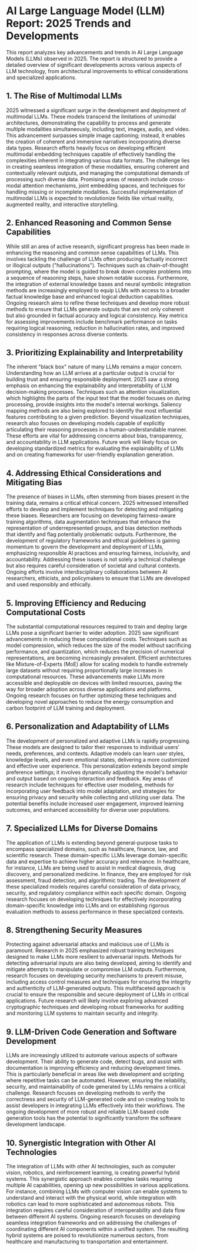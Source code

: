 # AI Large Language Model (LLM) Report: 2025 Trends and Developments

This report analyzes key advancements and trends in AI Large Language Models (LLMs) observed in 2025.  The report is structured to provide a detailed overview of significant developments across various aspects of LLM technology, from architectural improvements to ethical considerations and specialized applications.

## 1. The Rise of Multimodal LLMs

2025 witnessed a significant surge in the development and deployment of multimodal LLMs.  These models transcend the limitations of unimodal architectures, demonstrating the capability to process and generate multiple modalities simultaneously, including text, images, audio, and video. This advancement surpasses simple image captioning; instead, it enables the creation of coherent and immersive narratives incorporating diverse data types.  Research efforts heavily focus on developing efficient multimodal embedding techniques capable of effectively handling the complexities inherent in integrating various data formats.  The challenge lies in creating seamless integration of these modalities, ensuring coherent and contextually relevant outputs, and managing the computational demands of processing such diverse data.  Promising areas of research include cross-modal attention mechanisms, joint embedding spaces, and techniques for handling missing or incomplete modalities.  Successful implementation of multimodal LLMs is expected to revolutionize fields like virtual reality, augmented reality, and interactive storytelling.

## 2. Enhanced Reasoning and Common Sense Capabilities

While still an area of active research, significant progress has been made in enhancing the reasoning and common sense capabilities of LLMs.  This involves tackling the challenge of LLMs often producing factually incorrect or illogical outputs ("hallucinations"). Techniques such as chain-of-thought prompting, where the model is guided to break down complex problems into a sequence of reasoning steps, have shown notable success.  Furthermore, the integration of external knowledge bases and neural symbolic integration methods are increasingly employed to equip LLMs with access to a broader factual knowledge base and enhanced logical deduction capabilities.  Ongoing research aims to refine these techniques and develop more robust methods to ensure that LLMs generate outputs that are not only coherent but also grounded in factual accuracy and logical consistency.  Key metrics for assessing improvements include benchmark performance on tasks requiring logical reasoning, reduction in hallucination rates, and improved consistency in responses across diverse contexts.

## 3.  Prioritizing Explainability and Interpretability

The inherent "black box" nature of many LLMs remains a major concern.  Understanding how an LLM arrives at a particular output is crucial for building trust and ensuring responsible deployment.  2025 saw a strong emphasis on enhancing the explainability and interpretability of LLM decision-making processes.  Techniques such as attention visualization, which highlights the parts of the input text that the model focuses on during processing, provide insights into the model's internal workings.  Saliency mapping methods are also being explored to identify the most influential features contributing to a given prediction.  Beyond visualization techniques, research also focuses on developing models capable of explicitly articulating their reasoning processes in a human-understandable manner.  These efforts are vital for addressing concerns about bias, transparency, and accountability in LLM applications.  Future work will likely focus on developing standardized metrics for evaluating the explainability of LLMs and on creating frameworks for user-friendly explanation generation.

## 4. Addressing Ethical Considerations and Mitigating Bias

The presence of biases in LLMs, often stemming from biases present in the training data, remains a critical ethical concern.  2025 witnessed intensified efforts to develop and implement techniques for detecting and mitigating these biases.  Researchers are focusing on developing fairness-aware training algorithms, data augmentation techniques that enhance the representation of underrepresented groups, and bias detection methods that identify and flag potentially problematic outputs.  Furthermore, the development of regulatory frameworks and ethical guidelines is gaining momentum to govern the development and deployment of LLMs, emphasizing responsible AI practices and ensuring fairness, inclusivity, and accountability.  Addressing these issues is not solely a technical challenge but also requires careful consideration of societal and cultural contexts.  Ongoing efforts involve interdisciplinary collaborations between AI researchers, ethicists, and policymakers to ensure that LLMs are developed and used responsibly and ethically.

## 5.  Improving Efficiency and Reducing Computational Costs

The substantial computational resources required to train and deploy large LLMs pose a significant barrier to wider adoption.  2025 saw significant advancements in reducing these computational costs.  Techniques such as model compression, which reduces the size of the model without sacrificing performance, and quantization, which reduces the precision of numerical representations, are becoming increasingly prevalent.  Efficient architectures like Mixture-of-Experts (MoE) allow for scaling models to handle extremely large datasets without requiring proportionally large increases in computational resources.  These advancements make LLMs more accessible and deployable on devices with limited resources, paving the way for broader adoption across diverse applications and platforms.  Ongoing research focuses on further optimizing these techniques and developing novel approaches to reduce the energy consumption and carbon footprint of LLM training and deployment.

## 6.  Personalization and Adaptability of LLMs

The development of personalized and adaptive LLMs is rapidly progressing.  These models are designed to tailor their responses to individual users' needs, preferences, and contexts.  Adaptive models can learn user styles, knowledge levels, and even emotional states, delivering a more customized and effective user experience.  This personalization extends beyond simple preference settings; it involves dynamically adjusting the model's behavior and output based on ongoing interaction and feedback.  Key areas of research include techniques for effective user modeling, methods for incorporating user feedback into model adaptation, and strategies for ensuring privacy and security while collecting and utilizing user data.  The potential benefits include increased user engagement, improved learning outcomes, and enhanced accessibility for diverse user populations.

## 7.  Specialized LLMs for Diverse Domains

The application of LLMs is extending beyond general-purpose tasks to encompass specialized domains, such as healthcare, finance, law, and scientific research.  These domain-specific LLMs leverage domain-specific data and expertise to achieve higher accuracy and relevance.  In healthcare, for instance, LLMs are being used to assist in medical diagnosis, drug discovery, and personalized medicine.  In finance, they are employed for risk assessment, fraud detection, and algorithmic trading.  The development of these specialized models requires careful consideration of data privacy, security, and regulatory compliance within each specific domain.  Ongoing research focuses on developing techniques for effectively incorporating domain-specific knowledge into LLMs and on establishing rigorous evaluation methods to assess performance in these specialized contexts.

## 8.  Strengthening Security Measures

Protecting against adversarial attacks and malicious use of LLMs is paramount.  Research in 2025 emphasized robust training techniques designed to make LLMs more resilient to adversarial inputs.  Methods for detecting adversarial inputs are also being developed, aiming to identify and mitigate attempts to manipulate or compromise LLM outputs.  Furthermore, research focuses on developing security mechanisms to prevent misuse, including access control measures and techniques for ensuring the integrity and authenticity of LLM-generated outputs.  This multifaceted approach is crucial to ensure the responsible and secure deployment of LLMs in critical applications.  Future research will likely involve exploring advanced cryptographic techniques and developing robust frameworks for auditing and monitoring LLM systems to maintain security and integrity.

## 9.  LLM-Driven Code Generation and Software Development

LLMs are increasingly utilized to automate various aspects of software development.  Their ability to generate code, detect bugs, and assist with documentation is improving efficiency and reducing development times.  This is particularly beneficial in areas like web development and scripting where repetitive tasks can be automated.  However, ensuring the reliability, security, and maintainability of code generated by LLMs remains a critical challenge.  Research focuses on developing methods to verify the correctness and security of LLM-generated code and on creating tools to assist developers in integrating LLMs effectively into their workflows.  The ongoing development of more robust and reliable LLM-based code generation tools has the potential to significantly transform the software development landscape.

## 10.  Synergistic Integration with Other AI Technologies

The integration of LLMs with other AI technologies, such as computer vision, robotics, and reinforcement learning, is creating powerful hybrid systems.  This synergistic approach enables complex tasks requiring multiple AI capabilities, opening up new possibilities in various applications.  For instance, combining LLMs with computer vision can enable systems to understand and interact with the physical world, while integration with robotics can lead to more sophisticated and autonomous robots.  This integration requires careful consideration of interoperability and data flow between different AI systems.  Ongoing research focuses on developing seamless integration frameworks and on addressing the challenges of coordinating different AI components within a unified system.  The resulting hybrid systems are poised to revolutionize numerous sectors, from healthcare and manufacturing to transportation and entertainment.